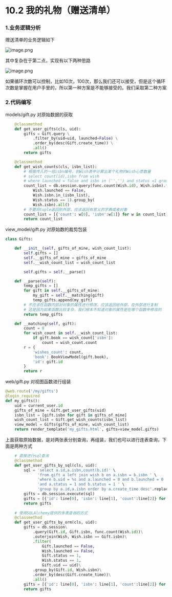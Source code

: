 # 10.2 我的礼物（赠送清单）
###  1.业务逻辑分析

赠送清单的业务逻辑如下

![image.png](https://upload-images.jianshu.io/upload_images/7220971-36aee07869d9f4a1.png?imageMogr2/auto-orient/strip%7CimageView2/2/w/1240)

其中复杂在于第二点，实现有以下两种思路

![image.png](https://upload-images.jianshu.io/upload_images/7220971-2c75dc08d88ea252.png?imageMogr2/auto-orient/strip%7CimageView2/2/w/1240)

如果循环次数可以控制，比如10次，100次，那么我们还可以接受，但是这个循环次数是掌握在用户手里的，所以第一种方案是不能够接受的。我们采取第二种方案

### 2.代码编写

models/gift.py 对原始数据的获取
```python
    @classmethod
    def get_user_gifts(cls, uid):
        gifts = Gift.query \
            .filter_by(uid=uid, launched=False) \
            .order_by(desc(Gift.create_time)) \
            .all()
        return gifts

    @classmethod
    def get_wish_counts(cls, isbn_list):
        # 根据传入的一组isbn编号，到Wish表中计算出某个礼物的Wish心愿数量
        # select count(id),isbn from wish
        # where launched = false and isbn in ('','') and status =1 group by isbn
        count_list = db.session.query(func.count(Wish.id), Wish.isbn).filter(
            Wish.launched == False,
            Wish.isbn.in_(isbn_list),
            Wish.status == 1).group_by(
            Wish.isbn).all()
        # 不要将tuple返回到外部，应该返回有意义的字典或者对象
        count_list = [{'count': w[0], 'isbn':w[1]} for w in count_list]
        return count_list
```

view_model/gift.py 对原始数的裁剪包装
```python
class Gifts:

    def __init__(self, gifts_of_mine, wish_count_list):
        self.gifts = []
        self.__gifts_of_mine = gifts_of_mine
        self.__wish_count_list = wish_count_list

        self.gifts = self.__parse()

    def __parse(self):
        temp_gifts = []
        for gift in self.__gifts_of_mine:
            my_gift = self.__matching(gift)
            temp_gifts.append(my_gift)
        # 不应该在函数内部对对象的属性进行修改，应该返回给外部，在外部进行复制
        # 这是因为如果函数比较复杂，我们根本不知道对象的属性是在哪个函数中修改的
        return temp_gifts

    def __matching(self, gift):
        count = 0
        for wish_count in self.__wish_count_list:
            if gift.book == wish_count['isbn']:
                count = wish_count.count
        r = {
            'wishes_count': count,
            'book': BookViewModel(gift.book),
            'id': gift.id
        }
        return r
```

web/gift.py 对视图函数进行组装
```python
@web.route('/my/gifts')
@login_required
def my_gifts():
    uid = current_user.id
    gifts_of_mine = Gift.get_user_gifts(uid)
    isbn_list = [gift.isbn for gift in gifts_of_mine]
    wish_count_list = Gift.get_wish_counts(isbn_list)
    view_model = Gifts(gifts_of_mine, wish_count_list)
    return render_template('my_gifts.html', gifts=view_model.gifts)
```


上面获取原始数据，是对两张表分别查询，再组装，我们也可以进行连表查询，下面是两种方式
```python
    # 直接进行sql查询
    @classmethod
    def get_user_gifts_by_sql(cls, uid):
        sql = 'select a.id,a.isbn,count(b.id)' \
              'from gift a left join wish b on a.isbn = b.isbn ' \
              'where b.uid = %s and a.launched = 0 and b.launched = 0 ' \
              'and a.status = 1 and b.status = 1 ' \
              'group by a.id,a.isbn order by a.create_time desc'.replace('%s', str(uid))
        gifts = db.session.execute(sql)
        gifts = [{'id': line[0], 'isbn': line[1], 'count':line[2]} for line in gifts]
        return gifts
    
    # 使用SQLAlchemy提供的多表查询的方式
    @classmethod
    def get_user_gifts_by_orm(cls, uid):
        gifts = db.session\
            .query(Gift.id, Gift.isbn, func.count(Wish.id))\
            .outerjoin(Wish, Wish.isbn == Gift.isbn)\
            .filter(
                Gift.launched == False,
                Wish.launched == False,
                Gift.status == 1,
                Wish.status == 1,
                Gift.uid == uid)\
            .group_by(Gift.id, Wish.isbn)\
            .order_by(desc(Gift.create_time))\
            .all()
        gifts = [{'id': line[0], 'isbn': line[1], 'count':line[2]} for line in gifts]
        return gifts

```